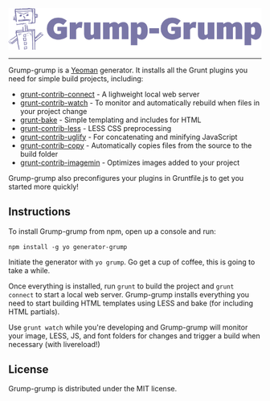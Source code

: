![Grump-grump](assets/grump-grump-logo.png)

---------------------

Grump-grump is a [Yeoman](http://yeoman.io) generator. It installs all the Grunt plugins you need for simple build projects,
including:

- [grunt-contrib-connect](https://github.com/gruntjs/grunt-contrib-connect) - A lighweight local web server
- [grunt-contrib-watch](https://github.com/gruntjs/grunt-contrib-watch) - To monitor and automatically rebuild when files in your project change
- [grunt-bake](https://github.com/MathiasPaumgarten/grunt-bake) - Simple templating and includes for  HTML
- [grunt-contrib-less](https://github.com/gruntjs/grunt-contrib-less) - LESS CSS preprocessing
- [grunt-contrib-uglify](https://github.com/gruntjs/grunt-contrib-uglify) - For concatenating and minifying JavaScript
- [grunt-contrib-copy](https://github.com/gruntjs/grunt-contrib-copy) - Automatically copies files from the source to the build folder
- [grunt-contrib-imagemin](https://github.com/gruntjs/grunt-contrib-imagemin) - Optimizes images added to your project

Grump-grump also preconfigures your plugins in Gruntfile.js to get you started more quickly!

## Instructions
To install Grump-grump from npm, open up a console and run:

```
npm install -g yo generator-grump
```

Initiate the generator with `yo grump`. Go get a cup of coffee, this is going to take a while.

Once everything is installed, run `grunt` to build the project and `grunt connect` to start a local web server.
Grump-grump installs everything you need to start building HTML templates using LESS and bake (for including HTML partials).

Use `grunt watch` while you're developing and Grump-grump will monitor your image, LESS, JS, and font folders for changes
and trigger a build when necessary (with livereload!)

## License

Grump-grump is distributed under the MIT license.
